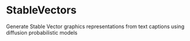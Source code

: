 # StableVectors
Generate Stable Vector graphics representations from text captions using diffusion probabilistic models

